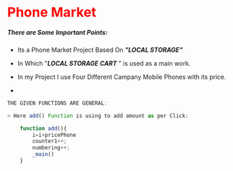 
<span style="color:red;font-size:30px;font-weight:bolder;">Phone Market</span>



##### There are Some Important Points:

* Its a Phone Market Project Based On ***"LOCAL STORAGE"*** 

* In Which "***LOCAL STORAGE CART*** " is used as a main work.

* In my Project I use Four Different Campany Mobile Phones with its price.
* 

```javascript
THE GIVEN FUNCTIONS ARE GENERAL:

> Here add() Function is using to add amount as per Click:

    function add(){
        i=i+pricePhone
        counter1++;
        numbering++;
        _main()
    }
```

